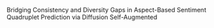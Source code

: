 Bridging Consistency and Diversity Gaps in Aspect-Based Sentiment Quadruplet Prediction via Diffusion Self-Augmented

